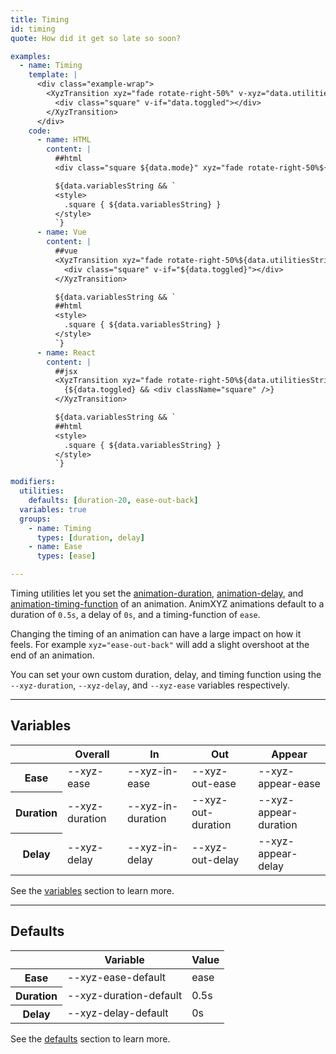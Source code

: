 ```yaml
---
title: Timing
id: timing
quote: How did it get so late so soon?

examples:
  - name: Timing
    template: |
      <div class="example-wrap">
        <XyzTransition xyz="fade rotate-right-50%" v-xyz="data.utilities" :style="data.variables" v-on="data.listeners">
          <div class="square" v-if="data.toggled"></div>
        </XyzTransition>
      </div>
    code:
      - name: HTML
        content: |
          ##html
          <div class="square ${data.mode}" xyz="fade rotate-right-50%${data.utilitiesString && ' ' + data.utilitiesString}"></div>

          ${data.variablesString && `
          <style>
            .square { ${data.variablesString} }
          </style>
          `}
      - name: Vue
        content: |
          ##vue
          <XyzTransition xyz="fade rotate-right-50%${data.utilitiesString && ' ' + data.utilitiesString}">
            <div class="square" v-if="${data.toggled}"></div>
          </XyzTransition>

          ${data.variablesString && `
          ##html
          <style>
            .square { ${data.variablesString} }
          </style>
          `}
      - name: React
        content: |
          ##jsx
          <XyzTransition xyz="fade rotate-right-50%${data.utilitiesString && ' ' + data.utilitiesString}">
            {${data.toggled} && <div className="square" />}
          </XyzTransition>

          ${data.variablesString && `
          ##html
          <style>
            .square { ${data.variablesString} }
          </style>
          `}

modifiers:
  utilities:
    defaults: [duration-20, ease-out-back]
  variables: true
  groups:
    - name: Timing
      types: [duration, delay]
    - name: Ease
      types: [ease]

---
```


Timing utilities let you set the [animation-duration](https://developer.mozilla.org/en-US/docs/Web/CSS/animation-duration), [animation-delay](https://developer.mozilla.org/en-US/docs/Web/CSS/animation-delay), and [animation-timing-function](https://developer.mozilla.org/en-US/docs/Web/CSS/animation-timing-function) of an animation. AnimXYZ animations default to a duration of `0.5s`, a delay of `0s`, and a timing-function of `ease`.

Changing the timing of an animation can have a large impact on how it feels. For example `xyz="ease-out-back"` will add a slight overshoot at the end of an animation.

You can set your own custom duration, delay, and timing function using the `--xyz-duration`, `--xyz-delay`, and `--xyz-ease` variables respectively.

---
## Variables

<div class="variables-table table-wrap shadow-scroll">
  <table class="shadow-scroll-content">
    <thead>
      <tr>
        <th></th>
        <th>Overall</th>
        <th>In</th>
        <th>Out</th>
        <th>Appear</th>
      </tr>
    </thead>
    <tbody>
      <tr>
        <th scope="row">Ease</th>
        <td>--xyz-ease</td>
        <td>--xyz-in-ease</td>
        <td>--xyz-out-ease</td>
        <td>--xyz-appear-ease</td>
      </tr>
      <tr>
        <th scope="row">Duration</th>
        <td>--xyz-duration</td>
        <td>--xyz-in-duration</td>
        <td>--xyz-out-duration</td>
        <td>--xyz-appear-duration</td>
      </tr>
      <tr>
        <th scope="row">Delay</th>
        <td>--xyz-delay</td>
        <td>--xyz-in-delay</td>
        <td>--xyz-out-delay</td>
        <td>--xyz-appear-delay</td>
      </tr>
    </tbody>
  </table>
</div>

See the [variables](#variables) section to learn more.

---
## Defaults

<div class="variables-table table-wrap shadow-scroll">
  <table class="shadow-scroll-content">
    <thead>
      <tr>
        <th></th>
        <th>Variable</th>
        <th>Value</th>
      </tr>
    </thead>
    <tbody>
      <tr>
        <th scope="row">Ease</th>
        <td>--xyz-ease-default</td>
        <td>ease</td>
      </tr>
      <tr>
        <th scope="row">Duration</th>
        <td>--xyz-duration-default</td>
        <td>0.5s</td>
      </tr>
      <tr>
        <th scope="row">Delay</th>
        <td>--xyz-delay-default</td>
        <td>0s</td>
      </tr>
    </tbody>
  </table>
</div>

See the [defaults](#defaults) section to learn more.
